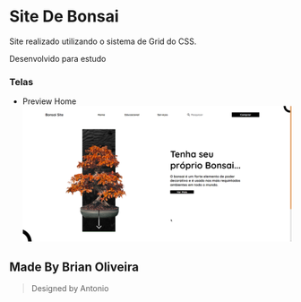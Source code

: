 # Site De Bonsai
Site realizado utilizando o sistema de Grid do CSS.

Desenvolvido para estudo

### Telas
- Preview Home
![](https://github.com/BrianOli/SiteDeBonsai/blob/master/printscreens/HomePreview1.png)


## Made By Brian Oliveira
> Designed by Antonio
